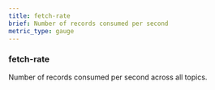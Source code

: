 ```yaml
---
title: fetch-rate
brief: Number of records consumed per second
metric_type: gauge
---
```


### fetch-rate

Number of records consumed per second across all topics.
